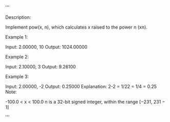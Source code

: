 '''

Description:

Implement pow(x, n), which calculates x raised to the power n (xn).

Example 1:

Input: 2.00000, 10
Output: 1024.00000



Example 2:

Input: 2.10000, 3
Output: 9.26100



Example 3:

Input: 2.00000, -2
Output: 0.25000
Explanation: 2-2 = 1/22 = 1/4 = 0.25
Note:

-100.0 < x < 100.0
n is a 32-bit signed integer, within the range [−231, 231 − 1]

'''